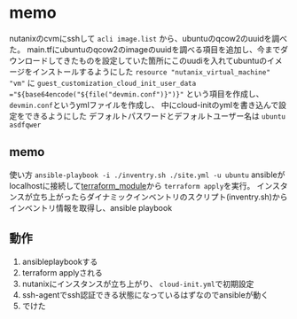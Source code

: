 # memo
nutanixのcvmにsshして
`acli image.list` から、ubuntuのqcow2のuuidを調べた。
main.tfにubuntuのqcow2のimageのuuidを調べる項目を追加し、今までダウンロードしてきたものを設定していた箇所にこのuudiを入れてubuntuのイメージをインストールするようにした
`resource "nutanix_virtual_machine" "vm"` に `guest_customization_cloud_init_user_data ="${base64encode("${file("devmin.conf")}")}"` という項目を作成し、 `devmin.conf`というymlファイルを作成し、
中にcloud-initのymlを書き込んで設定をできるようにした
デフォルトパスワードとデフォルトユーザー名は
`ubuntu` `asdfqwer`


## memo
使い方
`ansible-playbook -i ./inventry.sh ./site.yml -u ubuntu`
ansibleがlocalhostに接続して[terraform_module](https://docs.ansible.com/ansible/2.9/modules/terraform_module.html)から `terraform apply`を実行。
インスタンスが立ち上がったらダイナミックインベントリのスクリプト(inventry.sh)からインベントリ情報を取得し、ansible playbook

## 動作
1. ansibleplaybookする
2. terraform applyされる
3. nutanixにインスタンスが立ち上がり、 `cloud-init.yml`で初期設定
4. ssh-agentでssh認証できる状態になっているはずなのでansibleが動く
5. でけた
